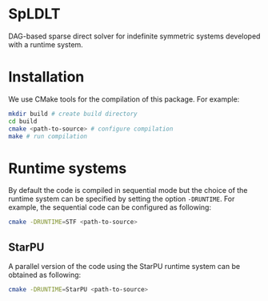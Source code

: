 # SpLDLT

DAG-based sparse direct solver for indefinite symmetric systems
developed with a runtime system.

# Installation 

We use CMake tools for the compilation of this package. For example:

```bash
mkdir build # create build directory
cd build 
cmake <path-to-source> # configure compilation
make # run compilation 
```

# Runtime systems

By default the code is compiled in sequential mode but the choice of
the runtime system can be specified by setting the option
`-DRUNTIME`. For example, the sequential code can be configured as
following:

```bash
cmake -DRUNTIME=STF <path-to-source>

```

## StarPU

A parallel version of the code using the StarPU runtime system can be
obtained as following:

```bash
cmake -DRUNTIME=StarPU <path-to-source>

```
